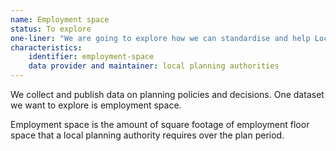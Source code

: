```yaml
---
name: Employment space
status: To explore
one-liner: "We are going to explore how we can standardise and help Local Authorities make available employment space metrics in policy and planning decisions."
characteristics:
    identifier: employment-space
    data provider and maintainer: local planning authorities
---
```


We collect and publish data on planning policies and decisions. One dataset we want to explore is employment space.

Employment space is the amount of square footage of employment floor space that a local planning authority requires over the plan period.
